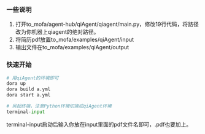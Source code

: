 ### 一些说明
1. 打开to_mofa/agent-hub/qiAgent/qiagent/main.py，修改19行代码，将路径改为你机器上qiagent的绝对路径。
2. 将简历pdf放置to_mofa/examples/qiAgent/input
3. 输出文件在to_mofa/examples/qiAgent/output

### 快速开始
```python
# 用qiAgent的环境即可
dora up
dora build a.yml
dora start a.yml

# 另起终端，注意Python环境切换成qiAgent环境
terminal-input
```
terminal-input启动后输入你放在input里面的pdf文件名即可，.pdf也要加上。